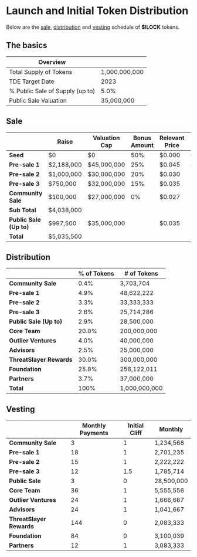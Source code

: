 # Launch and Initial Token Distribution

Below are the [sale](#sale), [distribution](#distribution) and [vesting](#vesting) schedule of **$ILOCK** tokens.

## The basics

| Overview                        |               |
|---------------------------------|---------------|
| Total Supply of Tokens          | 1,000,000,000 |
| TDE Target Date                 | 2023      |
| % Public Sale of Supply (up to) | 5.0%          |
| Public Sale Valuation           | 35,000,000   |

## Sale

|                         | Raise       | Valuation Cap | Bonus Amount | Relevant Price | Tokens      | Discount | % of Tokens |
|-------------------------|-------------|---------------|--------------|----------------|-------------|----------|-------------|
| **Seed**                | $0          | $0            | 50%          | $0.000         | 0           | 100%     | 0.00%       |
| **Pre-sale 1**          | $2,188,000  | $45,000,000   | 25%          | $0.045         | 48,622,222  | -29%      | 4.86%       |
| **Pre-sale 2**          | $1,000,000  | $30,000,000   | 20%          | $0.030         | 33,333,333  | 14%      | 3.33%       |
| **Pre-sale 3**          | $750,000  | $32,000,000  | 15%          | $0.035         | 21,428,571  | 0%      | 2.14%       |
| **Community Sale**      | $100,000    | $27,000,000  | 0%           | $0.027         | 3,703,704   | 23%       | 0.37%
| **Sub Total**           | $4,038,000 |               |              |                | 109,096,759 |          | 10.91%      |
| **Public Sale (Up to)** | $997,500 | $35,000,000   |              | $0.035         | 28,500,000  |          | 2.85%       |
| **Total**               | $5,035,500 |               |              |                | 137,596,759 |          | 13.76%      |


## Distribution

|                      | % of Tokens | # of Tokens   |
|----------------------|-------------|---------------|
| **Community Sale**    | 0.4%       | 3,703,704    |
| **Pre-sale 1**       | 4.9%        | 48,622,222    |
| **Pre-sale 2**       | 3.3%        | 33,333,333    |
| **Pre-sale 3**       | 2.6%        | 25,714,286    |
| **Public Sale (Up to)**   | 2.9%      | 28,500,000  |        
| **Core Team**        | 20.0%       | 200,000,000   |
| **Outlier Ventures** | 4.0%        | 40,000,000    |
| **Advisors**         | 2.5%        | 25,000,000    |
| **ThreatSlayer Rewards**| 30.0%       | 300,000,000   |
| **Foundation**       | 25.8%       | 258,122,011  |
| **Partners**         | 3.7%        | 37,000,000    |
| **Total**            | 100%        | 1,000,000,000 |


## Vesting

|                    | Monthly Payments | Initial Cliff |  Monthly    |
|------------------------|------------------|---------------|------------|
| **Community Sale**     | 3               | 1             |  1,234,568  |
| **Pre-sale 1**         | 18               | 1             |  2,701,235  |
| **Pre-sale 2**         | 15               | 1             |  2,222,222  |
| **Pre-sale 3**         | 12               | 1.5             |  1,785,714  |
| **Public Sale**        | 3                | 0             |  28,500,000 |
| **Core Team**          | 36               | 1             |  5,555,556  |
| **Outlier Ventures**   | 24               | 1             |  1,666,667  |
| **Advisors**           | 24               | 1             |  1,041,667  |
| **ThreatSlayer Rewards**|144              | 0             |  2,083,333  |
| **Foundation**         | 84               | 0             |  3,100,039  |
| **Partners**           | 12                | 1             |  3,083,333 |
